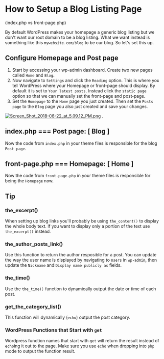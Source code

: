 # How to Setup a Blog Listing Page 
(index.php vs front-page.php)

By default WordPress makes your homepage a generic blog listing but we don't want our root domain to be a blog listing. What we want instead is something like this `mywebsite.com/blog` to be our blog. So let's set this up.

## Configure Homepage and Post page
1. Start by accessing your wp-admin dashboard. Create two new pages called `Home` and `Blog`.
2. Now navigate to `Settings` and click the `Reading` option. This is where you tell WordPress where your Homepage or front-page should display. By default it is set to `Your latest posts`. Instead click the `static page` option so that we can manually set the front-page and post-page.
3. Set the `Homepage` to the `Home` page you just created. Then set the `Posts page` to the `Blog` page you also just created and save your changes.  

[![Screen_Shot_2018-06-22_at_5.09.12_PM.png](https://s15.postimg.cc/8x8eeeozf/Screen_Shot_2018-06-22_at_5.09.12_PM.png)](https://postimg.cc/image/m1dyr3h13/) . 

##  index.php === Post page: [ Blog ]
Now the code from `index.php` in your theme files is responsible for the blog `Post page`.

## front-page.php === Homepage: [ Home ]
Now the code from `front-page.php` in your theme files is responsible for being the `Homepage` now.

## Tip

### the_excerpt()

When setting up blog links you'll probably be using `the_content()` to display the whole body text. If you want to display only a portion of the text use `the_excerpt()` instead.  

### the_author_posts_link()

Use this function to return the author resposible for a post. You can update the way the user name is displayed by navigating to `Users` in `wp-admin`, then update the `Nickname` and `Display name publicly as` fields.  

### the_time()

Use the `the_time()` function to dynamically output the date or time of each post.

### get_the_category_list()

This function will dynamically (`echo`) output the post category.

### WordPress Functions that Start with `get`

Wordpress function names that start with `get` will return the result instead of `echo`ing it out to the page. Make sure you use `echo` when dropping into `php` mode to output the function result.
